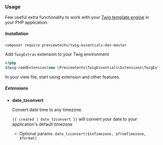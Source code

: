 ### Usage
Few useful extra functionality to work with your [Twig template engine](https://twig.symfony.com/) in your PHP application.

##### Installation
`composer require previewtechs/twig-essentials:dev-master`

Add `TwigExtras` extension to your Twig environment
```php
<?php
$twig->addExtension(new \Previewtechs\TwigEssentials\Extensions\TwigExtras());
```

In your view file, start using extension and other features.

##### Extensions

- **date_tzconvert**
  
  Convert date time to any timezone.
  
  `{{ created | date_tzconvert }}` will convert your date to your application's default timezone
  
  - Optional params. `date_tzconvert($toTimezone, $fromTimezone, $format)`

